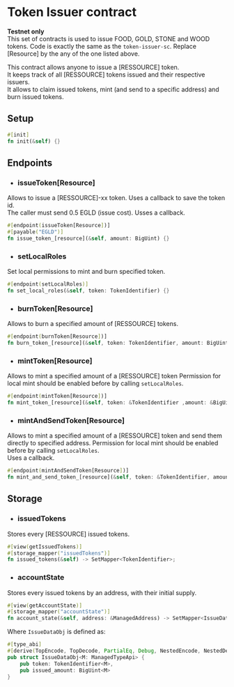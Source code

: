 # Token Issuer contract
**Testnet only**  
This set of contracts is used to issue FOOD, GOLD, STONE and WOOD tokens. Code is exactly the same as the `token-issuer-sc`. Replace [Resource] by the any of the one listed above.


This contract allows anyone to issue a [RESSOURCE] token.  
It keeps track of all [RESSOURCE] tokens issued and their respective issuers.  
It allows to claim issued tokens, mint (and send to a specific address) and burn issued tokens.  


## Setup

```Rust
#[init]
fn init(&self) {}
```

## Endpoints

- ### issueToken[Resource]  
Allows to issue a [RESSOURCE]-xx token. Uses a callback to save the token id.   
The caller must send 0.5 EGLD (issue cost).
Usses a callback.
```Rust
#[endpoint(issueToken[Resource])]
#[payable("EGLD")]
fn issue_token_[resource](&self, amount: BigUint) {}
```

- ### setLocalRoles  
Set local permissions to mint and burn specified token.
```Rust
#[endpoint(setLocalRoles)]
fn set_local_roles(&self, token: TokenIdentifier) {}
```

- ### burnToken[Resource]  
Allows to burn a specified amount of [RESSOURCE] tokens.
```Rust
#[endpoint(burnToken[Resource])]
fn burn_token_[resource](&self, token: TokenIdentifier, amount: BigUint) {}
```

- ### mintToken[Resource]  
Allows to mint a specified amount of a [RESSOURCE] token
Permission for local mint should be enabled before by calling `setLocalRoles`.
```Rust
#[endpoint(mintToken[Resource])]
fn mint_token_[resource](&self, token: &TokenIdentifier ,amount: &BigUint) {}
```

- ### mintAndSendToken[Resource]  
Allows to mint a specified amount of a [RESSOURCE] token and send them directly to specified address.
Permission for local mint should be enabled before by calling `setLocalRoles`.  
Uses a callback.
```Rust
#[endpoint(mintAndSendToken[Resource])]
fn mint_and_send_token_[resource](&self, token: &TokenIdentifier, amount: &BigUint, to: &ManagedAddress){}
```


## Storage

- ### issuedTokens
Stores every [RESSOURCE] issued tokens.
```Rust
#[view(getIssuedTokens)]
#[storage_mapper("issuedTokens")]
fn issued_tokens(&self) -> SetMapper<TokenIdentifier>;
```

- ### accountState
Stores every issued tokens by an address, with their initial supply.
```Rust
#[view(getAccountState)]
#[storage_mapper("accountState")]
fn account_state(&self, address: &ManagedAddress) -> SetMapper<IssueDataObj<Self::Api>>;
```
Where `IssueDataObj` is defined as:  
```Rust
#[type_abi]
#[derive(TopEncode, TopDecode, PartialEq, Debug, NestedEncode, NestedDecode)]
pub struct IssueDataObj<M: ManagedTypeApi> {
	pub token: TokenIdentifier<M>,
	pub issued_amount: BigUint<M>
}
```
    

    
